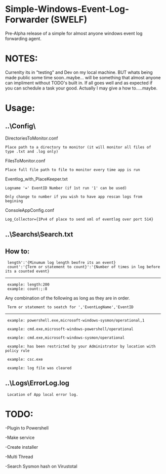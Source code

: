 # Simple-Windows-Event-Log-Forwarder (SWELF)
Pre-Alpha release of a simple for almost anyone windows event log forwarding agent. 

# NOTES:
Currenlty its in "testing" and Dev on my local machine. BUT whats being made public some time soon..maybe... will be something that almost anyone can impliment without TODO's built in. If all goes well and as expected if you can schedule a task your good. Actually I may give a how to.....maybe.

# Usage:
## ..\Config\

  DirectoriesToMonitor.conf
  
    Place path to a directory to monitor (it will monitor all files of type .txt and .log only)
    
  FilesToMonitor.conf
  
    Place full file path to file to monitor every time app is run
    
  Eventlog_with_PlaceKeeper.txt
  
    Logname '=' EventID Number (if 1st run '1' can be used)
    
    Only change to number if you wish to have app rescan logs from begining
    
  ConsoleAppConfig.conf
  
    Log_Collector={IPv4 of place to send xml of eventlog over port 514}
    
 
## ..\Searchs\Search.txt

  ## How to:
  
     length':'{Minumum log length beofre its an event}
     count':'{Term or statement to count}':'{Number of times in log before its a counted event}    
     
--------------------------------------------------------------------------------
     example: length:200    
     example: count:;:8
     
     
   Any combination of the following as long as they are in order. 
   
     Term or statement to seatch for ','EventLogName','EventID
     
--------------------------------------------------------------------------------
     example: powershell.exe,microsoft-windows-sysmon/operational,1
     
     example: cmd.exe,microsoft-windows-powershell/operational
     
     example: cmd.exe,microsoft-windows-sysmon/operational
     
     example: has been restricted by your Administrator by location with policy rule 
     
     example: csc.exe
     
     example: log file was cleared
     
  
## ..\Logs\ErrorLog.log
     Location of App local error log.

# TODO:
-Plugin to Powershell

-Make service

-Create installer

-Multi Thread

-Search Sysmon hash on Virustotal 

